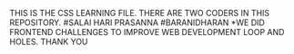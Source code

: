 THIS IS THE CSS LEARNING FILE. THERE ARE TWO CODERS IN THIS REPOSITORY.
#SALAI HARI PRASANNA
#BARANIDHARAN
*WE DID FRONTEND CHALLENGES TO IMPROVE WEB DEVELOPMENT LOOP AND HOLES.
THANK YOU
